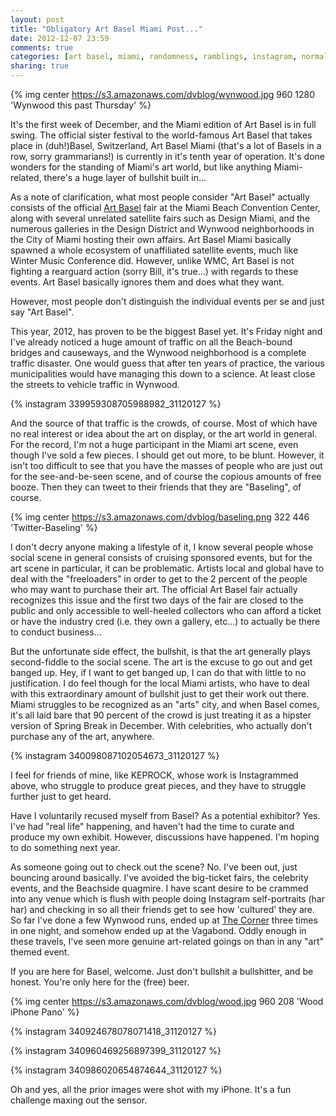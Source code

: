 ```yaml
---
layout: post
title: "Obligatory Art Basel Miami Post..."
date: 2012-12-07 23:59
comments: true
categories: [art basel, miami, randomness, ramblings, instagram, normal, iphone, wynwood,]
sharing: true
---
```


{% img center https://s3.amazonaws.com/dvblog/wynwood.jpg 960 1280 'Wynwood this past Thursday' %}

It's the first week of December, and the Miami edition of Art Basel is in full swing. The official sister festival to the world-famous Art Basel that takes place in (duh!)Basel, Switzerland, Art Basel Miami (that's a lot of Basels in a row, sorry grammarians!) is currently in it's tenth year of operation. It's done wonders for the standing of Miami's art world, but like anything Miami-related, there's a huge layer of bullshit built in...

<!-- more -->

As a note of clarification, what most people consider "Art Basel" actually consists of the official <a href="http://artbasel.com/">Art Basel</a> fair at the Miami Beach Convention Center, along with several unrelated satellite fairs such as Design Miami, and the numerous galleries in the Design District and Wynwood neighborhoods in the City of Miami hosting their own affairs. Art Basel Miami basically spawned a whole ecosystem of unaffiliated satellite events, much like Winter Music Conference did. However, unlike WMC, Art Basel is not fighting a rearguard action (sorry Bill, it's true...) with regards to these events. Art Basel basically ignores them and does what they want.

However, most people don't distinguish the individual events per se and just say "Art Basel". 

This year, 2012, has proven to be the biggest Basel yet. It's Friday night and I've already noticed a huge amount of traffic on all the Beach-bound bridges and causeways, and the Wynwood neighborhood is a complete traffic disaster. One would guess that after ten years of practice, the various municipalities would have managing this down to a science. At least close the streets to vehicle traffic in Wynwood. 

{% instagram 339959308705988982_31120127 %}

And the source of that traffic is the crowds, of course. Most of which have no real interest or idea about the art on display, or the art world in general. For the record, I'm not a huge participant in the Miami art scene, even though I've sold a few pieces. I should get out more, to be blunt. However, it isn't too difficult to see that you have the masses of people who are just out for the see-and-be-seen scene, and of course the copious amounts of free booze. Then they can tweet to their friends that they are "Baseling", of course.

{% img center https://s3.amazonaws.com/dvblog/baseling.png 322 446 'Twitter-Baseling' %}

I don't decry anyone making a lifestyle of it, I know several people whose social scene in general consists of cruising sponsored events, but for the art scene in particular, it can be problematic. Artists local and global have to deal with the "freeloaders" in order to get to the 2 percent of the people who may want to purchase their art. The official Art Basel fair actually recognizes this issue and the first two days of the fair are closed to the public and only accessible to well-heeled collectors who can afford a ticket or have the industry cred (i.e. they own a gallery, etc...) to actually be there to conduct business...

But the unfortunate side effect, the bullshit, is that the art generally plays second-fiddle to the social scene. The art is the excuse to go out and get banged up. Hey, if I want to get banged up, I can do that with little to no justification. I do feel though for the local Miami artists, who have to deal with this extraordinary amount of bullshit just to get their work out there. Miami struggles to be recognized as an "arts" city, and when Basel comes, it's all laid bare that 90 percent of the crowd is just treating it as a hipster version of Spring Break in December. With celebrities, who actually don't purchase any of the art, anywhere. 

{% instagram 340098087102054673_31120127 %}

I feel for friends of mine, like KEPROCK, whose work is Instagrammed above, who struggle to produce great pieces, and they have to struggle further just to get heard. 

Have I voluntarily recused myself from Basel? As a potential exhibitor? Yes. I've had "real life" happening, and haven't had the time to curate and produce my own exhibit. However, discussions have happened. I'm hoping to do something next year. 

As someone going out to check out the scene? No. I've been out, just bouncing around basically. I've avoided the big-ticket fairs, the celebrity events, and the Beachside quagmire. I have scant desire to be crammed into any venue which is flush with people doing Instagram self-portraits (har har) and checking in so all their friends get to see how 'cultured' they are. So far I've done a few Wynwood runs, ended up at <a href="http://www.thecornermiami.com/">The Corner</a> three times in one night, and somehow ended up at the Vagabond. Oddly enough in these travels, I've seen more genuine art-related goings on than in any "art" themed event. 

If you are here for Basel, welcome. Just don't bullshit a bullshitter, and be honest. You're only here for the (free) beer. 

{% img center https://s3.amazonaws.com/dvblog/wood.jpg 960 208 'Wood iPhone Pano' %}

{% instagram 340924678078071418_31120127 %}

{% instagram 340960469256897399_31120127 %}

{% instagram 340986020654874644_31120127 %}


Oh and yes, all the prior images were shot with my iPhone. It's a fun challenge maxing out the sensor.

